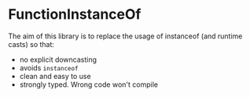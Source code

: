 FunctionInstanceOf
==================

The aim of this library is to replace the usage of instanceof (and runtime casts) so that:
* no explicit downcasting
* avoids `instanceof`
* clean and easy to use
* strongly typed. Wrong code won't compile
